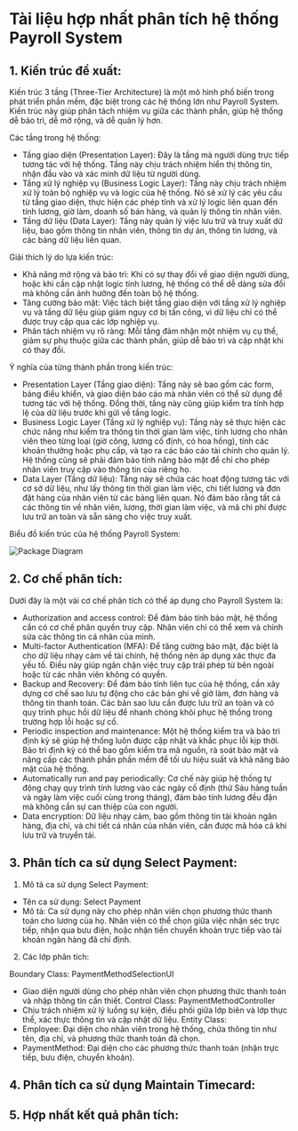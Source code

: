 # Tài liệu hợp nhất phân tích hệ thống Payroll System

## 1. Kiến trúc đề xuất:

Kiến trúc 3 tầng (Three-Tier Architecture) là một mô hình phổ biến trong phát triển phần mềm, đặc biệt trong các hệ thống lớn như Payroll System. Kiến trúc này giúp phân tách nhiệm vụ giữa các thành phần, giúp hệ thống dễ bảo trì, dễ mở rộng, và dễ quản lý hơn. 

Các tầng trong hệ thống:
- Tầng giao diện (Presentation Layer): Đây là tầng mà người dùng trực tiếp tương tác với hệ thống. Tầng này chịu trách nhiệm hiển thị thông tin, nhận đầu vào và xác minh dữ liệu từ người dùng.
- Tầng xử lý nghiệp vụ (Business Logic Layer): Tầng này chịu trách nhiệm xử lý toàn bộ nghiệp vụ và logic của hệ thống. Nó sẽ xử lý các yêu cầu từ tầng giao diện, thực hiện các phép tính và xử lý logic liên quan đến tính lương, giờ làm, doanh số bán hàng, và quản lý thông tin nhân viên.
- Tầng dữ liệu (Data Layer): Tầng này quản lý việc lưu trữ và truy xuất dữ liệu, bao gồm thông tin nhân viên, thông tin dự án, thông tin lương, và các bảng dữ liệu liên quan.

Giải thích lý do lựa kiến trúc: 
- Khả năng mở rộng và bảo trì: Khi có sự thay đổi về giao diện người dùng, hoặc khi cần cập nhật logic tính lương, hệ thống có thể dễ dàng sửa đổi mà không cần ảnh hưởng đến toàn bộ hệ thống.
- Tăng cường bảo mật: Việc tách biệt tầng giao diện với tầng xử lý nghiệp vụ và tầng dữ liệu giúp giảm nguy cơ bị tấn công, vì dữ liệu chỉ có thể được truy cập qua các lớp nghiệp vụ.
- Phân tách nhiệm vụ rõ ràng: Mỗi tầng đảm nhận một nhiệm vụ cụ thể, giảm sự phụ thuộc giữa các thành phần, giúp dễ bảo trì và cập nhật khi có thay đổi.

Ý nghĩa của từng thành phần trong kiến trúc: 
- Presentation Layer (Tầng giao diện): Tầng này sẽ bao gồm các form, bảng điều khiển, và giao diện báo cáo mà nhân viên có thể sử dụng để tương tác với hệ thống. Đồng thời, tầng này cũng giúp kiểm tra tính hợp lệ của dữ liệu trước khi gửi về tầng logic.
- Business Logic Layer (Tầng xử lý nghiệp vụ): Tầng này sẽ thực hiện các chức năng như kiểm tra thông tin thời gian làm việc, tính lương cho nhân viên theo từng loại (giờ công, lương cố định, có hoa hồng), tính các khoản thưởng hoặc phụ cấp, và tạo ra các báo cáo tài chính cho quản lý. Hệ thống cũng sẽ phải đảm bảo tính năng bảo mật để chỉ cho phép nhân viên truy cập vào thông tin của riêng họ.
- Data Layer (Tầng dữ liệu): Tầng này sẽ chứa các hoạt động tương tác với cơ sở dữ liệu, như lấy thông tin thời gian làm việc, chi tiết lương và đơn đặt hàng của nhân viên từ các bảng liên quan. Nó đảm bảo rằng tất cả các thông tin về nhân viên, lương, thời gian làm việc, và mã chi phí được lưu trữ an toàn và sẵn sàng cho việc truy xuất.

Biểu đồ kiến trúc của hệ thống Payroll System:

![Package Diagram](https://www.planttext.com/api/plantuml/png/UhzxlqDnIM9HIMbk3bT1Od9sOdggWbB8mrtByz8Lt3CJynLSCX_kRizJKgZcKW02k18aEGM_z6CR7kwUcwdWSdXdNhgIGcAnGa1HQd5gNabYIMP-dazYPMgHWerD3eYsi-EgvSAmAUBXxhKAFeVt0etA09bPe13sSFTI34jnAGDQw5HQd9cNMbpiav-UcKo4ZIuFTwzNy04PKefXJKXHQQM2yyDTQmjGbG6jSKaiISHYEXRlwkhQON4K5pPtWfJ23UPoICrB0SO60000__y30000)

## 2. Cơ chế phân tích:

Dưới đây là một vài cơ chế phân tích có thể áp dụng cho Payroll System là: 
- Authorization and access control: Để đảm bảo tính bảo mật, hệ thống cần có cơ chế phân quyền truy cập. Nhân viên chỉ có thể xem và chỉnh sửa các thông tin cá nhân của mình.
- Multi-factor Authentication (MFA): Để tăng cường bảo mật, đặc biệt là cho dữ liệu nhạy cảm về tài chính, hệ thống nên áp dụng xác thực đa yếu tố. Điều này giúp ngăn chặn việc truy cập trái phép từ bên ngoài hoặc từ các nhân viên không có quyền.
- Backup and Recovery: Để đảm bảo tính liên tục của hệ thống, cần xây dựng cơ chế sao lưu tự động cho các bản ghi về giờ làm, đơn hàng và thông tin thanh toán. Các bản sao lưu cần được lưu trữ an toàn và có quy trình phục hồi dữ liệu để nhanh chóng khôi phục hệ thống trong trường hợp lỗi hoặc sự cố.
- Periodic inspection and maintenance: Một hệ thống kiểm tra và bảo trì định kỳ sẽ giúp hệ thống luôn được cập nhật và khắc phục lỗi kịp thời. Bảo trì định kỳ có thể bao gồm kiểm tra mã nguồn, rà soát bảo mật và nâng cấp các thành phần phần mềm để tối ưu hiệu suất và khả năng bảo mật của hệ thống. 
- Automatically run and pay periodically: Cơ chế này giúp hệ thống tự động chạy quy trình tính lương vào các ngày cố định (thứ Sáu hàng tuần và ngày làm việc cuối cùng trong tháng), đảm bảo tính lương đều đặn mà không cần sự can thiệp của con người.
- Data encryption: Dữ liệu nhạy cảm, bao gồm thông tin tài khoản ngân hàng, địa chỉ, và chi tiết cá nhân của nhân viên, cần được mã hóa cả khi lưu trữ và truyền tải.

## 3. Phân tích ca sử dụng Select Payment:

1. Mô tả ca sử dụng Select Payment:
- Tên ca sử dụng: Select Payment
- Mô tả: Ca sử dụng này cho phép nhân viên chọn phương thức thanh toán cho lương của họ. Nhân viên có thể chọn giữa việc nhận séc trực tiếp, nhận qua bưu điện, hoặc nhận tiền chuyển khoản trực tiếp vào tài khoản ngân hàng đã chỉ định.
2. Các lớp phân tích:

Boundary Class: PaymentMethodSelectionUI
- Giao diện người dùng cho phép nhân viên chọn phương thức thanh toán và nhập thông tin cần thiết.
Control Class: PaymentMethodController
- Chịu trách nhiệm xử lý luồng sự kiện, điều phối giữa lớp biên và lớp thực thể, xác thực thông tin và cập nhật dữ liệu.
Entity Class:
- Employee: Đại diện cho nhân viên trong hệ thống, chứa thông tin như tên, địa chỉ, và phương thức thanh toán đã chọn.
- PaymentMethod: Đại diện cho các phương thức thanh toán (nhận trực tiếp, bưu điện, chuyển khoản).

## 4. Phân tích ca sử dụng Maintain Timecard:
## 5. Hợp nhất kết quả phân tích:

